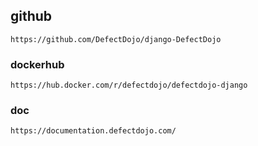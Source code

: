 ## github
    https://github.com/DefectDojo/django-DefectDojo

### dockerhub
    https://hub.docker.com/r/defectdojo/defectdojo-django

### doc
    https://documentation.defectdojo.com/ 
